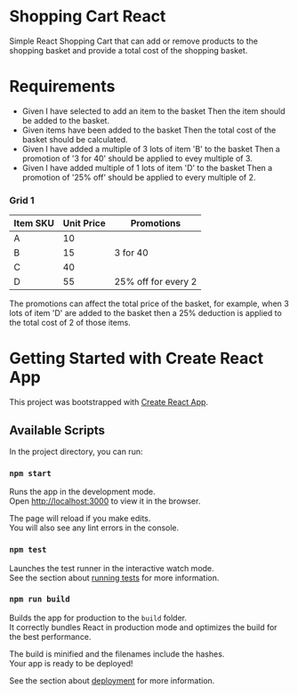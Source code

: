# Shopping Cart React

Simple React Shopping Cart that can add or remove products to the shopping basket and provide a total cost of the shopping basket.

# Requirements

* Given I have selected to add an item to the basket Then the item should be added to the basket.
* Given items have been added to the basket Then the total cost of the basket should be calculated.
* Given I have added a multiple of 3 lots of item 'B' to the basket Then a promotion of '3 for 40' should be applied to evey multiple of 3. 
* Given I have added multiple of 1 lots of item 'D' to the basket Then a promotion of '25% off' should be applied to every multiple of 2. 

### Grid 1
 
Item SKU  | Unit Price  | Promotions           |
----------|-------------|----------------------|
A         | 10          |                      |
B         | 15          | 3 for 40             |
C         | 40          |                      |
D         | 55          | 25% off for every 2  |

The promotions can affect the total price of the basket, for example, when 3 lots of item 'D' are added to the basket then a 25% deduction is applied to the total cost of 2 of those items.


# Getting Started with Create React App

This project was bootstrapped with [Create React App](https://github.com/facebook/create-react-app).

## Available Scripts

In the project directory, you can run:

### `npm start`

Runs the app in the development mode.\
Open [http://localhost:3000](http://localhost:3000) to view it in the browser.

The page will reload if you make edits.\
You will also see any lint errors in the console.

### `npm test`

Launches the test runner in the interactive watch mode.\
See the section about [running tests](https://facebook.github.io/create-react-app/docs/running-tests) for more information.

### `npm run build`

Builds the app for production to the `build` folder.\
It correctly bundles React in production mode and optimizes the build for the best performance.

The build is minified and the filenames include the hashes.\
Your app is ready to be deployed!

See the section about [deployment](https://facebook.github.io/create-react-app/docs/deployment) for more information.

